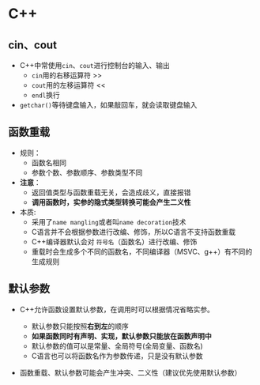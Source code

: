 # C++

## cin、cout

+ C++中常使用`cin`、`cout`进行控制台的输入、输出
    + `cin`用的右移运算符 >>
    + `cout`用的左移运算符 <<
    + `endl`换行 
+ `getchar()`等待键盘输入，如果敲回车，就会读取键盘输入


## 函数重载 
+ 规则：
    + 函数名相同
    + 参数个数、参数顺序、参数类型不同
+ **注意**：
    + 返回值类型与函数重载无关，会造成歧义，直接报错
    + **调用函数时，实参的隐式类型转换可能会产生二义性**
+ 本质:
    + 采用了`name mangling`或者叫`name decoration`技术
    + C语言并不会根据参数进行改编、修饰，所以C语言不支持函数重载
    + C++编译器默认会对 `符号名`（函数名）进行改编、修饰
    + 重载时会生成多个不同的函数名，不同编译器（MSVC、g++）有不同的生成规则
    
    
## 默认参数
+ C++允许函数设置默认参数，在调用时可以根据情况省略实参。
    + 默认参数只能按照**右到左**的顺序
    + **如果函数同时有声明、实现，默认参数只能放在函数声明中**
    + 默认参数的值可以是常量、全局符号(全局变量、函数名)
    + C语言也可以将函数名作为参数传递，只是没有默认参数

+ 函数重载、默认参数可能会产生冲突、二义性（建议优先使用默认参数）
